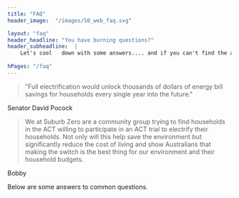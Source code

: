 ```yaml
--- 
title: "FAQ"  
header_image:  "/images/S0_web_faq.svg"

layout: "faq"
header_headline: "You have burning questions?"
header_subheadline:  |
    Let's cool   down with some answers.... and if you can't find the answer here then get in touch.
   
hPages: "/faq"
---  
```


> "Full electrification would unlock thousands of dollars of energy bill savings for households every single year into the future."

 Senator David Pocock
 
> We at Suburb Zero are a community group trying to find households in the ACT willing to participate in an ACT trial to electrify their households. Not only will this help save the environment but significantly reduce the cost of living and show Australians that making the switch is the best thing for our environment and their household budgets.

Bobby

Below are  some answers to common questions. 

 

